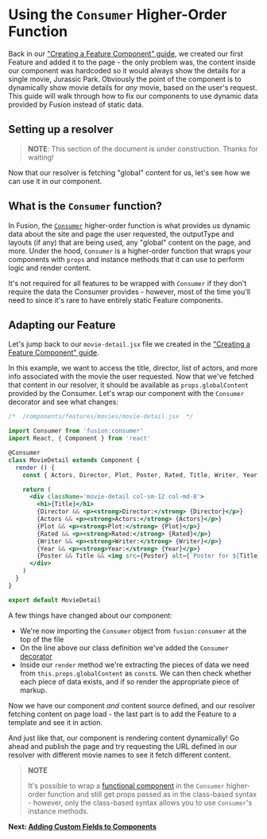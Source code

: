 # Using the `Consumer` Higher-Order Function

Back in our ["Creating a Feature Component" guide](./creating-feature-component.md), we created our first Feature and added it to the page - the only problem was, the content inside our component was hardcoded so it would always show the details for a single movie, Jurassic Park. Obviously the point of the component is to dynamically show movie details for *any* movie, based on the user's request. This guide will walk through how to fix our components to use dynamic data provided by Fusion instead of static data.

## Setting up a resolver

> **NOTE**: This section of the document is under construction. Thanks for waiting!

<!-- TODO: add section for how to configure a resolver -->

Now that our resolver is fetching "global" content for us, let's see how we can use it in our component.

## What is the `Consumer` function?

In Fusion, the [`Consumer`](../api/feature-pack/components/consumer.md) higher-order function is what provides us dynamic data about the site and page the user requested, the outputType and layouts (if any) that are being used, any "global" content on the page, and more. Under the hood, `Consumer` is a higher-order function that wraps your components with `props` and instance methods that it can use to perform logic and render content.

It's not required for all features to be wrapped with `Consumer` if they don't require the data the Consumer provides - however, most of the time you'll need to since it's rare to have entirely static Feature components.

## Adapting our Feature

Let's jump back to our `movie-detail.jsx` file we created in the ["Creating a Feature Component" guide](./creating-feature-component.md).

In this example, we want to access the title, director, list of actors, and more info associated with the movie the user requested. Now that we've fetched that content in our resolver, it should be available as `props.globalContent` provided by the Consumer. Let's wrap our component with the `Consumer` decorator and see what changes:

```jsx
/*  /components/features/movies/movie-detail.jsx  */

import Consumer from 'fusion:consumer'
import React, { Component } from 'react'

@Consumer
class MovieDetail extends Component {
  render () {
    const { Actors, Director, Plot, Poster, Rated, Title, Writer, Year } = this.props.globalContent

    return (
      <div className='movie-detail col-sm-12 col-md-8'>
        <h1>{Title}</h1>
        {Director && <p><strong>Director:</strong> {Director}</p>}
        {Actors && <p><strong>Actors:</strong> {Actors}</p>}
        {Plot && <p><strong>Plot:</strong> {Plot}</p>}
        {Rated && <p><strong>Rated:</strong> {Rated}</p>}
        {Writer && <p><strong>Writer:</strong> {Writer}</p>}
        {Year && <p><strong>Year:</strong> {Year}</p>}
        {Poster && Title && <img src={Poster} alt={`Poster for ${Title}`} />}
      </div>
    )
  }
}

export default MovieDetail
```

A few things have changed about our component:
- We're now importing the `Consumer` object from `fusion:consumer` at the top of the file
- On the line above our class definition we've added the `Consumer` [decorator](https://www.sitepoint.com/javascript-decorators-what-they-are/)
- Inside our `render` method we're extracting the pieces of data we need from `this.props.globalContent` as `const`s. We can then check whether each piece of data exists, and if so render the appropriate piece of markup.

Now we have our component *and* content source defined, and our resolver fetching content on page load - the last part is to add the Feature to a template and see it in action.

<!-- TODO: add image of PB Admin with Feature -->

And just like that, our component is rendering content dynamically! Go ahead and publish the page and try requesting the URL defined in our resolver with different movie names to see it fetch different content.

> **NOTE**
>
> It's possible to wrap a [functional component](https://reactjs.org/docs/components-and-props.html#functional-and-class-components) in the `Consumer` higher-order function and still get props passed as in the class-based syntax - however, only the class-based syntax allows you to use `Consumer`'s instance methods.

**Next: [Adding Custom Fields to Components](./adding-custom-fields.md)**
